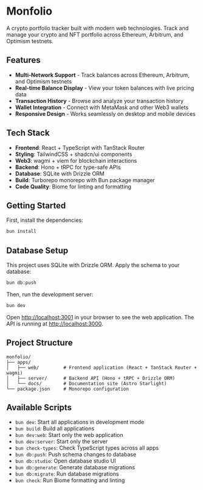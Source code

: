 # Monfolio

A crypto portfolio tracker built with modern web technologies. Track and manage your crypto and NFT portfolio across Ethereum, Arbitrum, and Optimism testnets.

## Features

- **Multi-Network Support** - Track balances across Ethereum, Arbitrum, and Optimism testnets
- **Real-time Balance Display** - View your token balances with live pricing data
- **Transaction History** - Browse and analyze your transaction history
- **Wallet Integration** - Connect with MetaMask and other Web3 wallets
- **Responsive Design** - Works seamlessly on desktop and mobile devices

## Tech Stack

- **Frontend**: React + TypeScript with TanStack Router
- **Styling**: TailwindCSS + shadcn/ui components
- **Web3**: wagmi + viem for blockchain interactions
- **Backend**: Hono + tRPC for type-safe APIs
- **Database**: SQLite with Drizzle ORM
- **Build**: Turborepo monorepo with Bun package manager
- **Code Quality**: Biome for linting and formatting

## Getting Started

First, install the dependencies:

```bash
bun install
```

## Database Setup

This project uses SQLite with Drizzle ORM. Apply the schema to your database:

```bash
bun db:push
```

Then, run the development server:

```bash
bun dev
```

Open [http://localhost:3001](http://localhost:3001) in your browser to see the web application.
The API is running at [http://localhost:3000](http://localhost:3000).

## Project Structure

```
monfolio/
├── apps/
│   ├── web/         # Frontend application (React + TanStack Router + wagmi)
│   ├── server/      # Backend API (Hono + tRPC + Drizzle ORM)
│   └── docs/        # Documentation site (Astro Starlight)
└── package.json     # Monorepo configuration
```

## Available Scripts

- `bun dev`: Start all applications in development mode
- `bun build`: Build all applications
- `bun dev:web`: Start only the web application
- `bun dev:server`: Start only the server
- `bun check-types`: Check TypeScript types across all apps
- `bun db:push`: Push schema changes to database
- `bun db:studio`: Open database studio UI
- `bun db:generate`: Generate database migrations
- `bun db:migrate`: Run database migrations
- `bun check`: Run Biome formatting and linting
